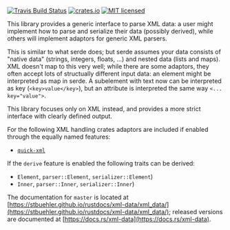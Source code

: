 [![Travis Build Status](https://travis-ci.org/stbuehler/rust-xml-data.svg?branch=master)](https://travis-ci.org/stbuehler/rust-xml-data)
[![crates.io](https://img.shields.io/crates/v/xml-data.svg)](https://crates.io/crates/xml-data)
[![MIT licensed](https://img.shields.io/badge/license-MIT-blue.svg)](./LICENSE)

This library provides a generic interface to parse XML data: a user might implement how to parse and serialize their data (possibly derived), while others will implement adaptors for generic XML parsers.

This is similar to what serde does; but serde assumes your data consists of "native data" (strings, integers, floats, ...) and nested data (lists and maps).  XML doesn't map to this very well; while there are some adaptors, they often accept lots of structually different input data: an element might be interpreted as map in serde. A subelement with text now can be interpreted as key (`<key>value</key>`), but an attribute is interpreted the same way `<... key="value">`.

This library focuses only on XML instead, and provides a more strict interface with clearly defined output.

For the following XML handling crates adaptors are included if enabled through the equally named features:
- [`quick-xml`](https://crates.io/crates/quick-xml)

If the `derive` feature is enabled the following traits can be derived:
- `Element`, `parser::Element`, `serializer::Element`)
- `Inner`, `parser::Inner`, `serializer::Inner`)

The documentation for `master` is located at [https://stbuehler.github.io/rustdocs/xml-data/xml_data/](https://stbuehler.github.io/rustdocs/xml-data/xml_data/); released versions are documented at [https://docs.rs/xml-data](https://docs.rs/xml-data).
